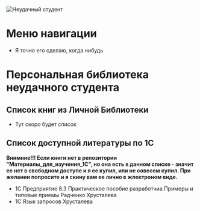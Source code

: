 ![Неудачный студент](https://user-images.githubusercontent.com/20025263/111709300-6781ee00-8858-11eb-9cad-cc08dc4ddb9c.png)
# Меню навигации
- Я точно его сделаю, когда нибудь 

# Персональная библиотека неудачного студента
## Список книг из Личной Библиотеки
- Тут скоро будет список

## Список доступной литературы по 1С
**Внимние!!! Eсли книги нет в репозитории "Материалы_для_изучения_1С", но она есть в данном списке - значит ее нет в свободном доступе и я ее купил, или не совесем купил. При желании попросите и я скину вам ее лично в жлектроном виде.** 
- 1С Предприятие 8.3 Практическое пособие разработчиа Примеры и типовые приемы Радченко Хрусталева
- 1C Язык запросов Хрусталева
